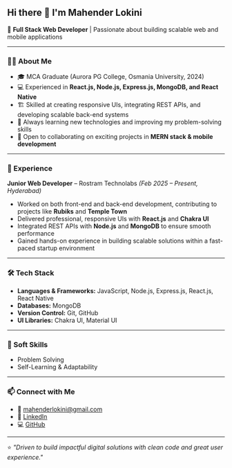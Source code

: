 ## Hi there 👋 I'm Mahender Lokini

🚀 **Full Stack Web Developer** | Passionate about building scalable web and mobile applications  

---

### 👨‍💻 About Me  
- 🎓 MCA Graduate (Aurora PG College, Osmania University, 2024)  
- 💻 Experienced in **React.js, Node.js, Express.js, MongoDB, and React Native**  
- 🏗️ Skilled at creating responsive UIs, integrating REST APIs, and developing scalable back-end systems  
- 🌱 Always learning new technologies and improving my problem-solving skills  
- 🤝 Open to collaborating on exciting projects in **MERN stack & mobile development**  

---

### 💼 Experience  
**Junior Web Developer** – Rostram Technolabs *(Feb 2025 – Present, Hyderabad)*  
- Worked on both front-end and back-end development, contributing to projects like **Rubiks** and **Temple Town**  
- Delivered professional, responsive UIs with **React.js** and **Chakra UI**  
- Integrated REST APIs with **Node.js** and **MongoDB** to ensure smooth performance  
- Gained hands-on experience in building scalable solutions within a fast-paced startup environment  

---

### 🛠️ Tech Stack  
- **Languages & Frameworks:** JavaScript, Node.js, Express.js, React.js, React Native  
- **Databases:** MongoDB  
- **Version Control:** Git, GitHub  
- **UI Libraries:** Chakra UI, Material UI  

---


### 🌟 Soft Skills  
- Problem Solving  
- Self-Learning & Adaptability  

---

### 📫 Connect with Me  
- 📧 [mahenderlokini@gmail.com](mailto:mahenderlokini@gmail.com)  
- 💼 [LinkedIn](https://www.linkedin.com/in/mahender-lokini-4477b32a5/)  
- 💻 [GitHub](https://github.com/Mahender-77)  

---
⭐️ *"Driven to build impactful digital solutions with clean code and great user experience."*  
